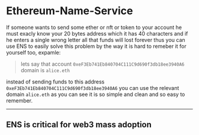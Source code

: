 Ethereum-Name-Service
=====================

If someone wants to send some ether or nft or token to your account he must exacly know your 20 bytes address which it has 40 characters and if he enters a single wrong letter all that funds will lost forever thus you can use ENS to easily solve this problem by the way it is hard to remeber it for yourself too, expamle:

> lets say that account `0xeF3Eb741Eb840704C111C9d690f3db18ee3940A6` domain is `alice.eth` 

instead of sending funds to this address `0xeF3Eb741Eb840704C111C9d690f3db18ee3940A6` you can use the relevant domain `alice.eth` as you can see it is so simple and clean and so easy to remember.

---------------------------------------
ENS is critical for web3 mass adoption
---------------------------------------

